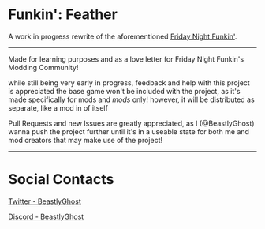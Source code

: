 # Funkin': Feather
A work in progress rewrite of the aforementioned [Friday Night Funkin'](https://github.com/ninjamuffin99/Funkin).

-------------------------------
Made for learning purposes and as a love letter for Friday Night Funkin's Modding Community!

while still being very early in progress, feedback and help with this project is appreciated
the base game won't be included with the project, as it's made specifically for mods and *mods* only!
however, it will be distributed as separate, like a mod in of itself

Pull Requests and new Issues are greatly appreciated, as I (@BeastlyGhost) wanna push the project further until it's in a useable state for both me and mod creators that may make use of the project!

-------------------------------
# Social Contacts
[Twitter - BeastlyGhost](https://twitter.com/BeastlyGabi)

[Discord - BeastlyGhost](https://discord.com/users/597124141530742805)